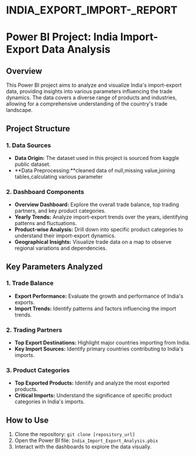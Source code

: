 # INDIA_EXPORT_IMPORT-_REPORT
# Power BI Project: India Import-Export Data Analysis

## Overview
This Power BI project aims to analyze and visualize India's import-export data, providing insights into various parameters influencing the trade dynamics. The data covers a diverse range of products and industries, allowing for a comprehensive understanding of the country's trade landscape.

## Project Structure

### 1. Data Sources
- **Data Origin:** The dataset used in this project is sourced from kaggle public dataset.
- **Data Preprocessing:**cleaned data of null,missing value,joining tables,calculating various parameter

### 2. Dashboard Components
- **Overview Dashboard:** Explore the overall trade balance, top trading partners, and key product categories.
- **Yearly Trends:** Analyze import-export trends over the years, identifying patterns and fluctuations.
- **Product-wise Analysis:** Drill down into specific product categories to understand their import-export dynamics.
- **Geographical Insights:** Visualize trade data on a map to observe regional variations and dependencies.

## Key Parameters Analyzed

### 1. Trade Balance
- **Export Performance:** Evaluate the growth and performance of India's exports.
- **Import Trends:** Identify patterns and factors influencing the import trends.

### 2. Trading Partners
- **Top Export Destinations:** Highlight major countries importing from India.
- **Key Import Sources:** Identify primary countries contributing to India's imports.

### 3. Product Categories
- **Top Exported Products:** Identify and analyze the most exported products.
- **Critical Imports:** Understand the significance of specific product categories in India's imports.


## How to Use
1. Clone the repository: `git clone [repository_url]`
2. Open the Power BI file: `India_Import_Export_Analysis.pbix`
3. Interact with the dashboards to explore the data visually.




